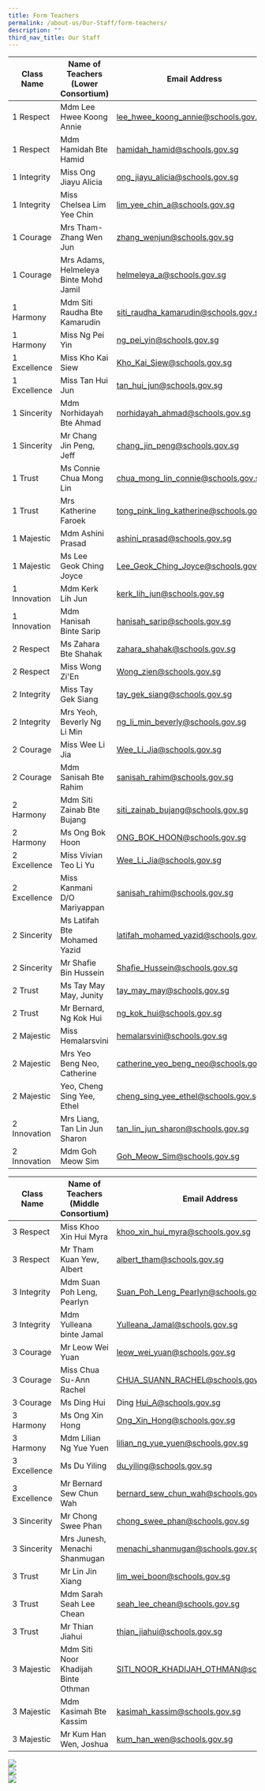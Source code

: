 ```yaml
---
title: Form Teachers
permalink: /about-us/Our-Staff/form-teachers/
description: ""
third_nav_title: Our Staff
---
```

| Class Name | Name of Teachers (Lower Consortium) | Email Address |
| -------- | -------- | -------- |
| 1 Respect     | Mdm Lee Hwee Koong Annie | lee_hwee_koong_annie@schools.gov.sg   |
| 1 Respect  | Mdm Hamidah Bte Hamid | hamidah_hamid@schools.gov.sg|
| 1 Integrity     | Miss Ong Jiayu Alicia | ong_jiayu_alicia@schools.gov.sg   |
| 1 Integrity  | Miss Chelsea Lim Yee Chin | lim_yee_chin_a@schools.gov.sg|
| 1 Courage  | Mrs Tham-Zhang Wen Jun | zhang_wenjun@schools.gov.sg|
| 1 Courage   | Mrs Adams, Helmeleya Binte Mohd Jamil | helmeleya_a@schools.gov.sg   |
|1 Harmony | Mdm Siti Raudha Bte Kamarudin | siti_raudha_kamarudin@schools.gov.sg|
| 1 Harmony     | Miss Ng Pei Yin | ng_pei_yin@schools.gov.sg   |
| 1 Excellence  | Miss Kho Kai Siew | Kho_Kai_Siew@schools.gov.sg|
| 1 Excellence  | Miss Tan Hui Jun | tan_hui_jun@schools.gov.sg|
| 1 Sincerity  | Mdm Norhidayah Bte Ahmad | norhidayah_ahmad@schools.gov.sg|
| 1 Sincerity  | Mr Chang Jin Peng, Jeff | chang_jin_peng@schools.gov.sg|
|1 Trust | Ms Connie Chua Mong Lin | chua_mong_lin_connie@schools.gov.sg|
| 1 Trust  | Mrs Katherine Faroek | tong_pink_ling_katherine@schools.gov.sg  |
| 1 Majestic  | Mdm Ashini Prasad | ashini_prasad@schools.gov.sg|
| 1 Majestic  | Ms Lee Geok Ching Joyce | Lee_Geok_Ching_Joyce@schools.gov.sg|
| 1 Innovation  | Mdm Kerk Lih Jun| kerk_lih_jun@schools.gov.sg|
| 1 Innovation  | Mdm Hanisah Binte Sarip | hanisah_sarip@schools.gov.sg|
| 2 Respect  | Ms Zahara Bte Shahak | zahara_shahak@schools.gov.sg|
| 2 Respect  | Miss Wong Zi'En | Wong_zien@schools.gov.sg|
| 2 Integrity  | Miss Tay Gek Siang | tay_gek_siang@schools.gov.sg|
| 2 Integrity  | Mrs Yeoh, Beverly Ng Li Min | ng_li_min_beverly@schools.gov.sg|
| 2 Courage  | Miss Wee Li Jia | Wee_Li_Jia@schools.gov.sg|
| 2 Courage  | Mdm Sanisah Bte Rahim | sanisah_rahim@schools.gov.sg|
| 2 Harmony | Mdm Siti Zainab Bte Bujang | siti_zainab_bujang@schools.gov.sg|
| 2 Harmony  | Ms Ong Bok Hoon| ONG_BOK_HOON@schools.gov.sg|
| 2 Excellence  | Miss Vivian Teo Li Yu | Wee_Li_Jia@schools.gov.sg|
| 2 Excellence  | Miss Kanmani D/O Mariyappan| sanisah_rahim@schools.gov.sg|
| 2 Sincerity | Ms Latifah Bte Mohamed Yazid | latifah_mohamed_yazid@schools.gov.sg|
| 2 Sincerity  | Mr Shafie Bin Hussein | Shafie_Hussein@schools.gov.sg|
| 2 Trust | Ms Tay May May, Junity | tay_may_may@schools.gov.sg|
| 2 Trust  | Mr Bernard, Ng Kok Hui | ng_kok_hui@schools.gov.sg|
| 2 Majestic  | Miss Hemalarsvini | hemalarsvini@schools.gov.sg|
| 2 Majestic  | Mrs Yeo Beng Neo, Catherine | catherine_yeo_beng_neo@schools.gov.sg|
| 2 Majestic  | Yeo, Cheng Sing Yee, Ethel | cheng_sing_yee_ethel@schools.gov.sg|
| 2 Innovation | Mrs Liang, Tan Lin Jun Sharon| tan_lin_jun_sharon@schools.gov.sg|
| 2 Innovation  | Mdm Goh Meow Sim| Goh_Meow_Sim@schools.gov.sg|

| Class Name | Name of Teachers (Middle Consortium) | Email Address |
| -------- | -------- | -------- |
| 3 Respect | Miss Khoo Xin Hui Myra | khoo_xin_hui_myra@schools.gov.sg|
| 3 Respect | Mr Tham Kuan Yew, Albert | albert_tham@schools.gov.sg|
| 3 Integrity | Mdm Suan Poh Leng, Pearlyn | Suan_Poh_Leng_Pearlyn@schools.gov.sg|
| 3 Integrity | Mdm Yulleana binte Jamal | Yulleana_Jamal@schools.gov.sg|
| 3 Courage | Mr Leow Wei Yuan | leow_wei_yuan@schools.gov.sg|
| 3 Courage | Miss Chua Su-Ann Rachel | CHUA_SUANN_RACHEL@schools.gov.sg|
| 3 Courage | Ms Ding Hui | Ding Hui_A@schools.gov.sg|
| 3 Harmony | Ms Ong Xin Hong | Ong_Xin_Hong@schools.gov.sg|
| 3 Harmony | Mdm Lilian Ng Yue Yuen | lilian_ng_yue_yuen@schools.gov.sg|
| 3 Excellence | Ms Du Yiling | du_yiling@schools.gov.sg|
| 3 Excellence | Mr Bernard Sew Chun Wah | bernard_sew_chun_wah@schools.gov.sg|
| 3 Sincerity | Mr Chong Swee Phan | chong_swee_phan@schools.gov.sg|
| 3 Sincerity | Mrs Junesh, Menachi Shanmugan| menachi_shanmugan@schools.gov.sg|
| 3 Trust | Mr Lin Jin Xiang | lim_wei_boon@schools.gov.sg|
| 3 Trust | Mdm Sarah Seah Lee Chean | seah_lee_chean@schools.gov.sg|
| 3 Trust | Mr Thian Jiahui | thian_jiahui@schools.gov.sg|
| 3 Majestic | Mdm Siti Noor Khadijah Binte Othman  | SITI_NOOR_KHADIJAH_OTHMAN@schools.gov.sg|
| 3 Majestic | Mdm Kasimah Bte Kassim | kasimah_kassim@schools.gov.sg|
| 3 Majestic | Mr Kum Han Wen, Joshua | kum_han_wen@schools.gov.sg|

![](/images/ft2023t301a.jpg)<br>
![](/images/ft2023t302a.jpg)<br>
![](/images/ft2023t303.jpg)<br>